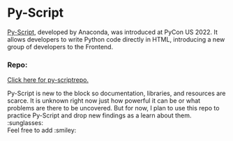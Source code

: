# Py-Script

<p><a href="https://anaconda.cloud/pyscript-python-in-the-browser">
Py-Script</a>, developed by Anaconda, was introduced at PyCon US 2022. It allows developers to write Python code directly in HTML, introducing a new group of developers to the Frontend. 
</p>

### Repo:

<p><a href="https://github.com/pyscript/pyscript">Click here for py-scriptrepo.</a></p>

<p>Py-Script is new to the block so documentation, libraries, and resources are scarce. It is unknown right now just how powerful it can be or what problems are there to be uncovered. But for now, I plan to use this repo to practice Py-Script and drop new findings as a learn about them. :sunglasses: <br> Feel free to add :smiley: </p>